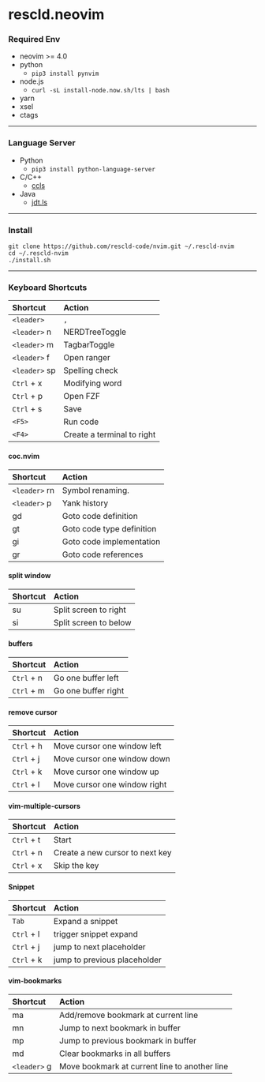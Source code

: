 # rescld.neovim

### Required Env

- neovim >= 4.0
- python
	- `pip3 install pynvim`
- node.js
	- `curl -sL install-node.now.sh/lts | bash`
- yarn
- xsel
- ctags

---

### Language Server
- Python
	- `pip3 install python-language-server`
- C/C++
	- [ccls](https://github.com/MaskRay/ccls)
- Java
	- [jdt.ls](https://github.com/eclipse/eclipse.jdt.ls)

---

### Install

```linux
git clone https://github.com/rescld-code/nvim.git ~/.rescld-nvim
cd ~/.rescld-nvim
./install.sh
```

---

### Keyboard Shortcuts

| Shortcut      | Action                     |
| :-            | :-                         |
| `<leader>`    | `,`                        |
| `<leader>` n  | NERDTreeToggle             |
| `<leader>` m  | TagbarToggle               |
| `<leader>` f  | Open ranger                |
| `<leader>` sp | Spelling check             |
| `Ctrl` + x    | Modifying word             |
| `Ctrl` + p    | Open FZF                   |
| `Ctrl` + s    | Save                       |
| `<F5>`        | Run code                   |
| `<F4>`        | Create a terminal to right |

#### coc.nvim
| Shortcut      | Action                    |
| :-            | :-                        |
| `<leader>` rn | Symbol renaming.          |
| `<leader>` p  | Yank history              |
| gd            | Goto code definition      |
| gt            | Goto code type definition |
| gi            | Goto code implementation  |
| gr            | Goto code references      |

#### split window

| Shortcut | Action                |
| :-       | :-                    |
| su       | Split screen to right |
| si       | Split screen to below |

#### buffers

| Shortcut   | Action              |
| :-         | :-                  |
| `Ctrl` + n | Go one buffer left  |
| `Ctrl` + m | Go one buffer right |

#### remove cursor

| Shortcut   | Action                       |
| :-         | :-                           |
| `Ctrl` + h | Move cursor one window left  |
| `Ctrl` + j | Move cursor one window down  |
| `Ctrl` + k | Move cursor one window up    |
| `Ctrl` + l | Move cursor one window right | 

#### vim-multiple-cursors

| Shortcut   | Action                          |
| :-         | :-                              |
| `Ctrl` + t | Start                           |
| `Ctrl` + n | Create a new cursor to next key |
| `Ctrl` + x | Skip the key                    |

#### Snippet
| Shortcut   | Action                       |
| :-         | :-                           |
| `Tab`      | Expand a snippet             |
| `Ctrl` + l | trigger snippet expand       |
| `Ctrl` + j | jump to next placeholder     |
| `Ctrl` + k | jump to previous placeholder |

#### vim-bookmarks

| Shortcut     | Action                                        |
| :-           | :-                                            |
| ma           | Add/remove bookmark at current line           |
| mn           | Jump to next bookmark in buffer               |
| mp           | Jump to previous bookmark in buffer           |
| md           | Clear bookmarks in all buffers                |
| `<leader>` g | Move bookmark at current line to another line |
